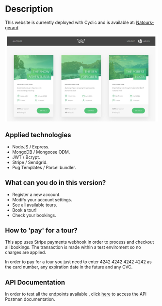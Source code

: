 # Description
This website is currently deployed with Cyclic and is available at: [Natours-gerard]("https://natours-gerard.cyclic.app")

<p align="center">
    <img src="https://github.com/gerardgal/Natours-API/blob/main/public/img/screenshots/Home.jpg" alt="Home Page" />
</p>

## Applied technologies

- NodeJS / Express.
- MongoDB / Mongoose ODM.
- JWT / Bcrypt.
- Stripe / Sendgrid.
- Pug Templates / Parcel bundler.

## What can you do in this version?

- Register a new account.
- Modify your account settings.
- See all available tours.
- Book a tour!
- Check your bookings.

## How to 'pay' for a tour?

<p> This app uses Stripe payments webhook in order to process and checkout all bookings.
The transaction is made within a test enviroment so no charges are applied. </p>
<p> In order to pay for a tour you just need to enter 4242 4242 4242 4242 as the card number, any expiration date in the future and any CVC. </p>

## API Documentation

In order to test all the endpoints available , click [here](https://documenter.getpostman.com/view/15232621/UVksLtaP) to access the API Postman documentation.
